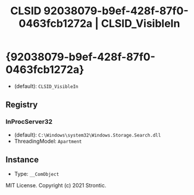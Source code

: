 ﻿---
title: "CLSID 92038079-b9ef-428f-87f0-0463fcb1272a | CLSID_VisibleIn"
excerpt: What is COM-Object CLSID 92038079-b9ef-428f-87f0-0463fcb1272a?
---

# {92038079-b9ef-428f-87f0-0463fcb1272a}

* (default): `CLSID_VisibleIn`

## Registry


### InProcServer32

* (default): `C:\Windows\system32\Windows.Storage.Search.dll`
* ThreadingModel: `Apartment`

## Instance

* Type: `__ComObject`

MIT License. Copyright (c) 2021 Strontic.


